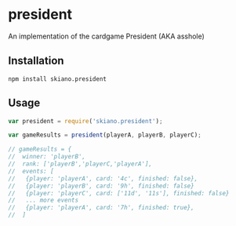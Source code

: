# president

An implementation of the cardgame President (AKA asshole)

## Installation

```
npm install skiano.president
```

## Usage

```javascript
var president = require('skiano.president');

var gameResults = president(playerA, playerB, playerC);

// gameResults = {
//  winner: 'playerB',
//  rank: ['playerB','playerC,'playerA'],
//  events: [
//   {player: 'playerA', card: '4c', finished: false},
//   {player: 'playerB', card: '9h', finished: false}
//   {player: 'playerC', card: ['11d', '11s'], finished: false}
//   ... more events
//   {player: 'playerA', card: '7h', finished: true},
//  ]

```
